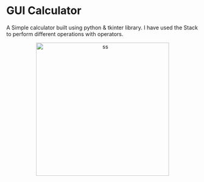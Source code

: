 # GUI Calculator

A Simple calculator built using python & tkinter library.
I have used the Stack to perform different operations with operators.
<div align="center">
  <img width="349" alt="ss" src="https://github.com/thesmartaniket/gui-calculator/assets/97422997/359a8655-bf97-4728-91a3-8ed00dd9b62d" border-radius="10px">
</div>

